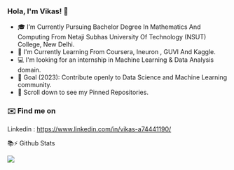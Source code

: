 ### Hola, I'm Vikas! 👋


- 🎓 I’m Currently Pursuing Bachelor Degree In Mathematics And Computing From Netaji Subhas University Of Technology (NSUT) College, New Delhi.
- 🌱 I'm Currently Learning From Coursera, Ineuron , GUVI And Kaggle.
- 💻 I'm looking for an internship in Machine Learning & Data Analysis domain.
- 🎯 Goal (2023): Contribute openly to Data Science and Machine Learning community.
- 📌 Scroll down to see my Pinned Repositories.


### ✉️ Find me on
Linkedin : https://www.linkedin.com/in/vikas-a74441190/

📚⚡ Github Stats



<img src="https://github-readme-stats.vercel.app/api?username=Vikas2201&theme=radical&show_icons=false">
